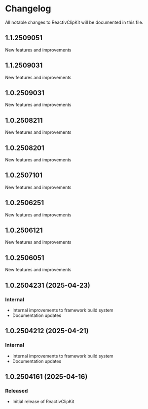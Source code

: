 # Changelog

All notable changes to ReactivClipKit will be documented in this file.

## 1.1.2509051

New features and improvements


## 1.1.2509031

New features and improvements


## 1.0.2509031

New features and improvements


## 1.0.2508211

New features and improvements

## 1.0.2508201

New features and improvements

## 1.0.2507101

New features and improvements

## 1.0.2506251

New features and improvements

## 1.0.2506121

New features and improvements

## 1.0.2506051

New features and improvements

## 1.0.2504231 (2025-04-23)

### Internal

- Internal improvements to framework build system
- Documentation updates

## 1.0.2504212 (2025-04-21)

### Internal

- Internal improvements to framework build system
- Documentation updates

## 1.0.2504161 (2025-04-16)

### Released

- Initial release of ReactivClipKit
